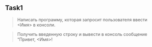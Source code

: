  ## Task1
 
 > Написать программу, которая запросит пользователя ввести <Имя> в консоли.

 > Получить введенную строку и вывести в консоль сообщение “Привет, <Имя>!

 
